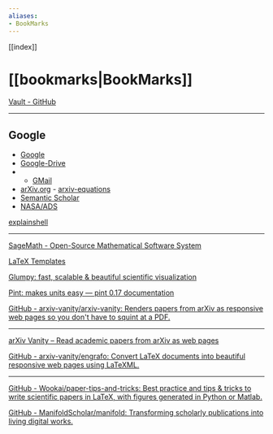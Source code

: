 ```yaml
---
aliases:
- BookMarks
---
```


[[index]]

# [[bookmarks|BookMarks]]

[Vault - GitHub](https://github.com/antvopilov/Vault)

---

## Google
- [Google](https://google.com)
- [Google-Drive](https://drive.google.com/) 
- - [GMail](https://mail.google.com/)
- [arXiv.org](https://arxiv.org/) - [arxiv-equations](https://arxiv-equations.netlify.app/)
- [Semantic Scholar](https://www.semanticscholar.org/)
- [NASA/ADS](https://ui.adsabs.harvard.edu/)

[explainshell](https://explainshell.com/)

---


[SageMath - Open-Source Mathematical Software System](https://www.sagemath.org/)

[LaTeX Templates](http://www.latextemplates.com/)

[Glumpy: fast, scalable & beautiful scientific visualization](http://glumpy.github.io/)

[Pint: makes units easy — pint 0.17 documentation](https://pint.readthedocs.io/en/stable/index.html)

[GitHub - arxiv-vanity/arxiv-vanity: Renders papers from arXiv as responsive web pages so you don't have to squint at a PDF.](https://github.com/arxiv-vanity/arxiv-vanity)

---

[arXiv Vanity – Read academic papers from arXiv as web pages](https://www.arxiv-vanity.com/)

[GitHub - arxiv-vanity/engrafo: Convert LaTeX documents into beautiful responsive web pages using LaTeXML.](https://github.com/arxiv-vanity/engrafo)

---

[GitHub - Wookai/paper-tips-and-tricks: Best practice and tips & tricks to write scientific papers in LaTeX, with figures generated in Python or Matlab.](https://github.com/Wookai/paper-tips-and-tricks)

[GitHub - ManifoldScholar/manifold: Transforming scholarly publications into living digital works.](https://github.com/ManifoldScholar/manifold)
